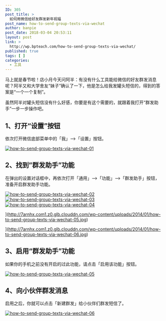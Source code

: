 ```yaml
---
ID: 305
post_title: >
  如何用微信给好友群发新年祝福
post_name: how-to-send-group-texts-via-wechat
author: banpie
post_date: 2018-03-04 20:53:11
layout: post
link: >
  http://wp.bpteach.com/how-to-send-group-texts-via-wechat/
published: true
tags: [ ]
categories:
  - 工具
---
```

马上就是春节啦！店小月今天问阿半：有没有什么工具能给微信的好友群发消息呢？阿半又和大学舍友“妹子”确认了一下，他是怎么给我发罐头短信的，得到的答案是“一个一个复制”。

虽然阿半对罐头短信没有什么好感，你要是有这个需要的，就跟着我打开“群发助手”一步一步操作吧。

## 1、打开“设置”按钮

依次打开微信底部菜单中的「我」–&gt;「设置」按钮。

[![how-to-send-group-texts-via-wechat-01](http://7arnhx.com1.z0.glb.clouddn.com/wp-content/uploads/2014/01/how-to-send-group-texts-via-wechat-01.jpg)](http://7arnhx.com1.z0.glb.clouddn.com/wp-content/uploads/2014/01/how-to-send-group-texts-via-wechat-01.jpg)

## 2、找到”群发助手”功能

在弹出的设置对话框中，再依次打开「通用」–&gt;「功能」–&gt;「群发助手」按钮，准备开启群发助手功能。

[![how-to-send-group-texts-via-wechat-02](http://7arnhx.com1.z0.glb.clouddn.com/wp-content/uploads/2014/01/how-to-send-group-texts-via-wechat-02.jpg)](http://7arnhx.com1.z0.glb.clouddn.com/wp-content/uploads/2014/01/how-to-send-group-texts-via-wechat-02.jpg) [![how-to-send-group-texts-via-wechat-03](http://7arnhx.com1.z0.glb.clouddn.com/wp-content/uploads/2014/01/how-to-send-group-texts-via-wechat-03.jpg)](http://7arnhx.com1.z0.glb.clouddn.com/wp-content/uploads/2014/01/how-to-send-group-texts-via-wechat-03.jpg) [![how-to-send-group-texts-via-wechat-04](http://7arnhx.com1.z0.glb.clouddn.com/wp-content/uploads/2014/01/how-to-send-group-texts-via-wechat-04.jpg)](http://7arnhx.com1.z0.glb.clouddn.com/wp-content/uploads/2014/01/how-to-send-group-texts-via-wechat-04.jpg) 

](http://7arnhx.com1.z0.glb.clouddn.com/wp-content/uploads/2014/01/how-to-send-group-texts-via-wechat-05.jpg) 

](http://7arnhx.com1.z0.glb.clouddn.com/wp-content/uploads/2014/01/how-to-send-group-texts-via-wechat-06.jpg)

## 3、启用“群发助手”功能

如果你的手机之前没有开启的过此功能，请点击「启用该功能」按钮。

[![how-to-send-group-texts-via-wechat-05](http://7arnhx.com1.z0.glb.clouddn.com/wp-content/uploads/2014/01/how-to-send-group-texts-via-wechat-05.jpg)](http://7arnhx.com1.z0.glb.clouddn.com/wp-content/uploads/2014/01/how-to-send-group-texts-via-wechat-05.jpg)

## 4、向小伙伴群发消息

启用之后，你就可以点击「新建群发」给小伙伴们群发短信了。

[![how-to-send-group-texts-via-wechat-06](http://7arnhx.com1.z0.glb.clouddn.com/wp-content/uploads/2014/01/how-to-send-group-texts-via-wechat-06.jpg)](http://7arnhx.com1.z0.glb.clouddn.com/wp-content/uploads/2014/01/how-to-send-group-texts-via-wechat-06.jpg)